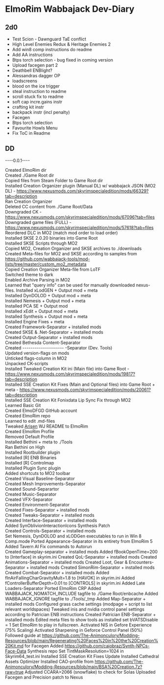 # **ElmoRim Wabbajack Dev-Diary**
## 2d0

* Test Scion - Dawnguard TaE conflict
* High Level Enemies Redux & Heritage Enemies 2
* Add win8 comp instructions do readme
* Add AA instructions
* Btps torch selection - bug fixed in coming version
* Upload facegen part 2
* Deathbell ENBlight?
* Alessandras dagger OP
* loadscreens
* blood on the ice trigger
* steal instruction to readme
* scroll stuck fix to readme
* soft cap incre.gains instr
* crafting kit instr
* backpack instr (incl penalty)
* Facegen
* Btps torch selection
* Favourite Howls Menu
* Fix ToC in Readme
## DD

----0.0.1----

Created ElmoRim dir  
Created ./Game Root dir  
Copied files from Steam Folder to Game Root dir  
Installed Creation Organizer plugin (Manual DL) w/ wabbajack JSON (MO2 DL) - https://www.nexusmods.com/skyrimspecialedition/mods/66329?tab=description  
Ran Creation Organizer  
Deleted CC content from ./Game Root/Data  
Downgraded CK - https://www.nexusmods.com/skyrimspecialedition/mods/67096?tab=files  
Downgraded game files (FULL) - https://www.nexusmods.com/skyrimspecialedition/mods/57618?tab=files  
Reordered DLC in MO2 (match mod order to load order)  
Installed SKSE 2.0.20 binaries into Game Root  
Installed SKSE Scripts through MO2  
Copied MO2, Creation Organizer and SKSE archives to ./downloads  
Created Meta-files for MO2 and SKSE according to samples from https://github.com/wabbajack-tools/mod-lists/tree/master/custom_mo2_metadata  
Copied Creation Organizer Meta-file from LoTF  
Switched theme to dark  
Enabled Archive Parsing in MO2  
Learned that "query info" can be used for manually downloaded nexus-files. 
Installed xLodGEN + Output mod + meta  
Installed DynDOLOD + Output mod + meta  
Installed Nemesis + Output mod + meta  
Installed PCA SE + Output mod  
Installed xEdit + Output mod + meta  
Installed Synthesis + Output mod + meta  
Installed Engine Fixes + meta  
Created Framework-Separator + installed mods  
Created SKSE & .Net-Separator + installed mods  
Created Output-Separator + installed mods  
Created Bethesda Content-Separator  
Created --------------------- -Separator (Dev. Tools)  
Updated version-flags on mods  
Unticked flags-column in MO2  
Unpacked CK-scripts  
Installed Tweaked Creation Kit ini (Main file) into Game Root - https://www.nexusmods.com/skyrimspecialedition/mods/19817?tab=description  
Installed SSE Creation Kit Fixes (Main and Optional files) into Game Root + meta - https://www.nexusmods.com/skyrimspecialedition/mods/20061?tab=description  
Installed SSE Creation Kit Fonixdata Lip Sync Fix through MO2  
Learned Basic Git  
Created ElmoDFGD GitHub account  
Created ElmoRim repo  
Learned to edit .md-files  
Tweaked [Arisen](https://github.com/aljoxo/Arisen) WJ README to ElmoRim  
Created ElmoRim Profile  
Removed Default Profile  
Installed Bethini + meta to ./Tools  
Ran Bethini on High  
Installed Rootbuilder plugin  
Installed [R] ENB Binaries  
Installed [R] Controlmap  
Installed Plugin Sync plugin  
Added shortcuts to MO2 toolbar  
Created Visual Baseline-Separator  
Created Mesh Improvements-Separator  
Created Sound-Separartor  
Created Music-Separator    
Created VFX-Separator  
Created Environment-Separator  
Created Fixes-Separator + installed mods  
Created Tweaks-Separator + installed mods  
Created Interface-Separator + installed mods  
Added SynOblivionInteractionIcons Synthesis Patch  
Created Controls-Separator + installed mods  
Set Nemesis, DynDOLOD and xLODGen executables to run in Win 8 Comp.mode
Ported Appearance-Separator in its entirety from ElmoRim 5  
Added Tavern AI Fix commands to Autorun  
Created Gameplay-separator + installed mods
Added fBookOpenTime=200 to [Interface] in skyrim.ini
Created QoL-Separator + installed mods
Created Animations-Separator + installed mods
Created Loot, Gear & Encounters-Separator + installed mods
Created SimonRim-Separator + installed mods
Created Combat-Separator + installed mods
Added fInAirFallingCharGravityMult=1.8 to [HAVOK] in skyrim.ini
Added fControllerBufferDepth=0.01 to [CONTROLS] in skyrim.ini
Added Late Loaders-Separator
Ported ElmoRim CRP
Added WABBAJACK_NOMATCH_INCLUDE tagfile to ./Game Root/enbcache
Added WABBAJACK_IGNORE tagfile to ./Tools/_tmp
Added Map-Separator + installed mods
Configured grass cache settings (modpage + script to list relevant worldspaces)
Tweaked inis and nvidia control panel settings according to Patrician ENB instructions
Created Patrician ENB-Separator + installed mods
Edited meta files to show tools as installed
set bVATSDisable = 1
Set ElmoRim to play in fullscreen.
Activated NIS in Gefore Experience (75% Scaling)
Activated Sharpening in Geforce Control Panel (50%)
Followed guide at https://github.com/The-Animonculory/Modding-Resources/blob/main/Regenerating%20Faces%20in%20the%20Creation%20Kit.md for Facegen
Added https://github.com/caiobraz/Synth-NPCs-Face-Data Synthesis repo
Set TintMaskResolution=1024 in Skyrim64_test.ini
Installed SSE Creation Kit Fixes Update
Installed Cathedral Assets Optimizer
Installed CAO-profile from https://github.com/The-Animonculory/Modding-Resources/blob/main/BSA%20Creation.7z?raw=true
Adjusted CCARA>2066 (snowflake) to check for Solas
Uploaded Facegen and Precision patch to Nexus